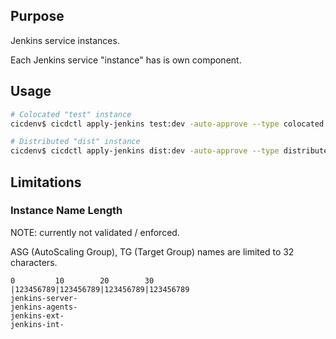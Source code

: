 ## Purpose
Jenkins service instances.

Each Jenkins service "instance" has is own component.

## Usage
```bash
# Colocated "test" instance
cicdenv$ cicdctl apply-jenkins test:dev -auto-approve --type colocated   instance_type:m5dn.m5dn.4xlarge executors:12

# Distributed "dist" instance
cicdenv$ cicdctl apply-jenkins dist:dev -auto-approve --type distributed server_instance_type:m5dn.4xlarge agent_instance_type:z1d.2xlarge executors:8 
```

## Limitations
### Instance Name Length
NOTE: currently not validated / enforced.

ASG (AutoScaling Group), TG (Target Group) names are limited to 32 characters.
```
0         10        20        30
|123456789|123456789|123456789|123456789
jenkins-server-
jenkins-agents-
jenkins-ext-
jenkins-int-
```
